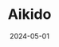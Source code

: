 ---  
layout: startup_page  
title: "Aikido"  
id: "aikido.dev"  
permalink: "/aikidoaikido.dev05012024/"  
website: "https://www.aikido.dev/"  
funding_round: "Series A"  
funding_amount: "$17M"  
investors: "Singular, Notion Capital, Connect Ventures"  
about: "Aikido is a developer-focused, open-source security platform offering a no-nonsense approach to security management. Its freemium model and all-in-one security features aim to simplify security for small-to-midsize businesses, focusing on reducing noise and false positives to improve developer workflow. The company already boasts 3,000 customers."  
markets: "Cybersecurity, SaaS, Software Development"  
hq: "Ghent, East Flanders, Belgium"  
founded_year: "2022"  
linkedin: "https://www.linkedin.com/company/aikido-security"  
twitter: "https://twitter.com/AikidoSecurity"  
instagram: ""  
facebook: ""  
crunchbase: "https://www.crunchbase.com/organization/aikido-security"  
pitchbook: "https://pitchbook.com/profiles/company/516044-26"  

date_display: "01-May-2024"  
date: "2024-05-01"

# SEO Optimization  
meta_title: "Aikido - Series A Funding ($17M)"  
meta_description: "Aikido, Aikido is a developer-focused, open-source security platform offering a no-nonsense approach to security management. Its freemium model and all-in-one..."  
meta_keywords: "Aikido, Cybersecurity, SaaS, Software Development, Series A funding"  
canonical_url: "https://startup.projectstartups.com/aikidoaikido.dev05012024/"  
---
